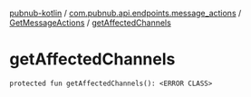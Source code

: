 [pubnub-kotlin](../../index.md) / [com.pubnub.api.endpoints.message_actions](../index.md) / [GetMessageActions](index.md) / [getAffectedChannels](./get-affected-channels.md)

# getAffectedChannels

`protected fun getAffectedChannels(): <ERROR CLASS>`